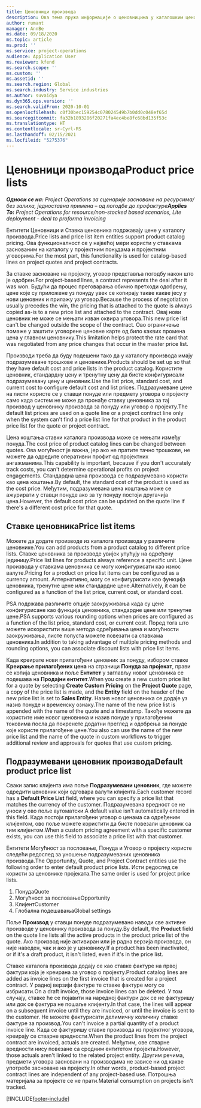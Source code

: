 ```yaml
---
title: Ценовници производа
description: Ова тема пружа информације о ценовницима у каталошким ценама који се користе за понуде за пројекат и уговоре.
author: rumant
manager: AnnBe
ms.date: 09/18/2020
ms.topic: article
ms.prod: ''
ms.service: project-operations
audience: Application User
ms.reviewer: kfend
ms.search.scope: ''
ms.custom: ''
ms.assetid: ''
ms.search.region: Global
ms.search.industry: Service industries
ms.author: suvaidya
ms.dyn365.ops.version: ''
ms.search.validFrom: 2020-10-01
ms.openlocfilehash: c0f30bec159254c078024549b7b0dd0c048ef65d
ms.sourcegitcommit: fa32b1893286f20271fa4ec4be8fc68bd135f53c
ms.translationtype: HT
ms.contentlocale: sr-Cyrl-RS
ms.lasthandoff: 02/15/2021
ms.locfileid: "5275376"
---
```

# <a name="product-price-lists"></a><span data-ttu-id="e30a9-103">Ценовници производа</span><span class="sxs-lookup"><span data-stu-id="e30a9-103">Product price lists</span></span>

<span data-ttu-id="e30a9-104">_**Односи се на:** Project Operations за сценарије засноване на ресурсима/без залиха, једноставна примена – од погодбе до профактуре_</span><span class="sxs-lookup"><span data-stu-id="e30a9-104">_**Applies To:** Project Operations for resource/non-stocked based scenarios, Lite deployment - deal to proforma invoicing_</span></span>

<span data-ttu-id="e30a9-105">Ентитети Ценовници и Ставка ценовника подржавају цене у каталогу производа.</span><span class="sxs-lookup"><span data-stu-id="e30a9-105">Price lists and price list item entities support product catalog pricing.</span></span> <span data-ttu-id="e30a9-106">Ова функционалност се у највећој мери користи у ставкама заснованим на каталогу у пројектним понудама и пројектним уговорима.</span><span class="sxs-lookup"><span data-stu-id="e30a9-106">For the most part, this functionality is used for catalog-based lines on project quotes and project contracts.</span></span>

<span data-ttu-id="e30a9-107">За ставке засноване на пројекту, уговор представља погодбу након што је одобрен.</span><span class="sxs-lookup"><span data-stu-id="e30a9-107">For project-based lines, a contract represents the deal after it was won.</span></span> <span data-ttu-id="e30a9-108">Будући да процес преговарања обично претходи одобрењу, цене које су приложене уз понуду увек се копирају такве какве јесу у нови ценовник и прилажу уз уговор.</span><span class="sxs-lookup"><span data-stu-id="e30a9-108">Because the process of negotiation usually precedes the win, the pricing that is attached to the quote is always copied as-is to a new price list and attached to the contract.</span></span> <span data-ttu-id="e30a9-109">Овај нови ценовник не може се мењати изван оквира уговора.</span><span class="sxs-lookup"><span data-stu-id="e30a9-109">This new price list can't be changed outside the scope of the contract.</span></span> <span data-ttu-id="e30a9-110">Ово ограничење помаже у заштити уговорене ценовне карте од било каквих промена цена у главном ценовнику.</span><span class="sxs-lookup"><span data-stu-id="e30a9-110">This limitation helps protect the rate card that was negotiated from any price changes that occur in the master price list.</span></span>

<span data-ttu-id="e30a9-111">Производи треба да буду подешени тако да у каталогу производа имају подразумеване трошкове и ценовнике.</span><span class="sxs-lookup"><span data-stu-id="e30a9-111">Products should be set up so that they have default cost and price lists in the product catalog.</span></span> <span data-ttu-id="e30a9-112">Користите ценовник, стандардну цену и тренутну цену да бисте конфигурисали подразумевану цену и ценовник.</span><span class="sxs-lookup"><span data-stu-id="e30a9-112">Use the list price, standard cost, and current cost to configure default cost and list prices.</span></span> <span data-ttu-id="e30a9-113">Подразумеване цене на листи користе се у ставци понуде или предмету уговора о пројекту само када систем не може да пронађе ставку ценовника за тај производ у ценовнику производа за понуду или уговор о пројекту.</span><span class="sxs-lookup"><span data-stu-id="e30a9-113">The default list prices are used on a quote line or a project contract line only when the system can't find a price list line for that product in the product price list for the quote or project contract.</span></span>

<span data-ttu-id="e30a9-114">Цена коштања ставки каталога производа може се мењати између понуда.</span><span class="sxs-lookup"><span data-stu-id="e30a9-114">The cost price of product catalog lines can be changed between quotes.</span></span> <span data-ttu-id="e30a9-115">Ова могућност је важна, јер ако не пратите тачно трошкове, не можете да одредите оперативни профит од пројектних ангажманима.</span><span class="sxs-lookup"><span data-stu-id="e30a9-115">This capability is important, because if you don't accurately track costs, you can't determine operational profits on project engagements.</span></span> <span data-ttu-id="e30a9-116">Стандардна цена производа се подразумевано користи као цена коштања.</span><span class="sxs-lookup"><span data-stu-id="e30a9-116">By default, the standard cost of the product is used as the cost price.</span></span> <span data-ttu-id="e30a9-117">Међутим, подразумевана цена коштања може се ажурирати у ставци понуде ако за ту понуду постоји другачија цена.</span><span class="sxs-lookup"><span data-stu-id="e30a9-117">However, the default cost price can be updated on the quote line if there's a different cost price for that quote.</span></span>

## <a name="price-list-items"></a><span data-ttu-id="e30a9-118">Ставке ценовника</span><span class="sxs-lookup"><span data-stu-id="e30a9-118">Price list items</span></span>

<span data-ttu-id="e30a9-119">Можете да додате производе из каталога производа у различите ценовнике.</span><span class="sxs-lookup"><span data-stu-id="e30a9-119">You can add products from a product catalog to different price lists.</span></span> <span data-ttu-id="e30a9-120">Ставке ценовника за производе увијек упућују на одређену јединицу.</span><span class="sxs-lookup"><span data-stu-id="e30a9-120">Price list lines for products always reference a specific unit.</span></span> <span data-ttu-id="e30a9-121">Цене производа у ставкама ценовника се могу конфигурисати као износ валуте.</span><span class="sxs-lookup"><span data-stu-id="e30a9-121">Pricing for a product on price list items can be configured as a currency amount.</span></span> <span data-ttu-id="e30a9-122">Алтернативно, могу се конфигурисати као функција ценовника, тренутне цене или стандардне цене.</span><span class="sxs-lookup"><span data-stu-id="e30a9-122">Alternatively, it can be configured as a function of the list price, current cost, or standard cost.</span></span>

<span data-ttu-id="e30a9-123">PSA подржава различите опције заокруживања када су цене конфигурисане као функција ценовника, стандардне цене или тренутне цене.</span><span class="sxs-lookup"><span data-stu-id="e30a9-123">PSA supports various rounding options when prices are configured as a function of the list price, standard cost, or current cost.</span></span> <span data-ttu-id="e30a9-124">Поред тога што можете искористити више метода одређивања цена и могућности заокруживања, листе попуста можете повезати са ставкама ценовника.</span><span class="sxs-lookup"><span data-stu-id="e30a9-124">In addition to taking advantage of multiple pricing methods and rounding options, you can associate discount lists with price list items.</span></span> 

<span data-ttu-id="e30a9-125">Када креирате нови прилагођени ценовник за понуду, избором ставке **Креирање прилагођених цена** на страници **Понуда за пројекат**, прави се копија ценовника и поље **Ентитет** у заглављу новог ценовника се подешава на **Продајни ентитет**.</span><span class="sxs-lookup"><span data-stu-id="e30a9-125">When you create a new custom price list for a quote by selecting **Create Custom Pricing** on the **Project Quote** page, a copy of the price list is made, and the **Entity** field on the header of the new price list is set to **Sales Entity**.</span></span> <span data-ttu-id="e30a9-126">Назив новог ценовника се додаје уз назив понуде и временску ознаку.</span><span class="sxs-lookup"><span data-stu-id="e30a9-126">The name of the new price list is appended with the name of the quote and a timestamp.</span></span> <span data-ttu-id="e30a9-127">Такође можете да користите име новог ценовника и назив понуде у прилагођеним токовима посла да покренете додатни преглед и одобрења за понуде које користе прилагођене цене.</span><span class="sxs-lookup"><span data-stu-id="e30a9-127">You also can use the name of the new price list and the name of the quote in custom workflows to trigger additional review and approvals for quotes that use custom pricing.</span></span>

 
## <a name="default-product-price-list"></a><span data-ttu-id="e30a9-128">Подразумевани ценовник производа</span><span class="sxs-lookup"><span data-stu-id="e30a9-128">Default product price list</span></span>
<span data-ttu-id="e30a9-129">Сваки запис клијента има поље **Подразумевани ценовник**, где можете одредити ценовник који одговара валути клијента.</span><span class="sxs-lookup"><span data-stu-id="e30a9-129">Each customer record has a **Default Price List** field, where you can specify a price list that matches the currency of the customer.</span></span> <span data-ttu-id="e30a9-130">Подразумевана вредност се не уноси у ово поље аутоматски.</span><span class="sxs-lookup"><span data-stu-id="e30a9-130">A default value isn't automatically entered in this field.</span></span> <span data-ttu-id="e30a9-131">Када постоји прилагођени уговор о ценама са одређеним клијентом, ово поље можете користити да бисте повезали ценовник са тим клијентом.</span><span class="sxs-lookup"><span data-stu-id="e30a9-131">When a custom pricing agreement with a specific customer exists, you can use this field to associate a price list with that customer.</span></span>

<span data-ttu-id="e30a9-132">Ентитети Могућност за пословање, Понуда и Уговор о пројекту користе следећи редослед за уношење подразумеваних ценовника производа.</span><span class="sxs-lookup"><span data-stu-id="e30a9-132">The Opportunity, Quote, and Project Contract entities use the following order to enter default product price lists.</span></span> <span data-ttu-id="e30a9-133">Исти редослед се користи за ценовнике пројеката.</span><span class="sxs-lookup"><span data-stu-id="e30a9-133">The same order is used for project price lists.</span></span>

1.  <span data-ttu-id="e30a9-134">Понуда</span><span class="sxs-lookup"><span data-stu-id="e30a9-134">Quote</span></span>
2.  <span data-ttu-id="e30a9-135">Могућност за пословање</span><span class="sxs-lookup"><span data-stu-id="e30a9-135">Opportunity</span></span>
3.  <span data-ttu-id="e30a9-136">Клијент</span><span class="sxs-lookup"><span data-stu-id="e30a9-136">Customer</span></span>
4.  <span data-ttu-id="e30a9-137">Глобална подешавања</span><span class="sxs-lookup"><span data-stu-id="e30a9-137">Global settings</span></span> 

<span data-ttu-id="e30a9-138">Поље **Производ** у ставци понуде подразумевано наводи све активне производе у ценовнику производа за понуду.</span><span class="sxs-lookup"><span data-stu-id="e30a9-138">By default, the **Product** field on the quote line lists all the active products in the product price list of the quote.</span></span> <span data-ttu-id="e30a9-139">Ако производ није активиран или је радна верзија производа, он није наведен, чак и ако је у ценовнику.</span><span class="sxs-lookup"><span data-stu-id="e30a9-139">If a product has been inactivated, or if it's a draft product, it isn't listed, even if it's in the price list.</span></span> 

<span data-ttu-id="e30a9-140">Ставке каталога производа додају се као ставке фактуре на првој фактури која је креирана за уговор о пројекту.</span><span class="sxs-lookup"><span data-stu-id="e30a9-140">Product catalog lines are added as invoice lines on the first invoice that is created for a project contract.</span></span> <span data-ttu-id="e30a9-141">У радној верзији фактуре те ставке фактуре могу се избрисати.</span><span class="sxs-lookup"><span data-stu-id="e30a9-141">On a draft invoice, those invoice lines can be deleted.</span></span> <span data-ttu-id="e30a9-142">У том случају, ставке ће се појавити на наредној фактури док се не фактуришу или док се фактура не пошаље клијенту.</span><span class="sxs-lookup"><span data-stu-id="e30a9-142">In that case, the lines will appear on a subsequent invoice until they are invoiced, or until the invoice is sent to the customer.</span></span> <span data-ttu-id="e30a9-143">Не можете фактурисати делимичну количину ставке фактуре за производ.</span><span class="sxs-lookup"><span data-stu-id="e30a9-143">You can't invoice a partial quantity of a product invoice line.</span></span> <span data-ttu-id="e30a9-144">Када се фактуришу ставке производа из пројектног уговора, креирају се стварне вредности.</span><span class="sxs-lookup"><span data-stu-id="e30a9-144">When the product lines from the project contract are invoiced, actuals are created.</span></span> <span data-ttu-id="e30a9-145">Међутим, ове стварне вредности нису повезане са сродним ентитетом пројекта.</span><span class="sxs-lookup"><span data-stu-id="e30a9-145">However, those actuals aren't linked to the related project entity.</span></span> <span data-ttu-id="e30a9-146">Другим речима, предмети уговора засновани на производима не зависе ни од какве употребе засноване на пројекту.</span><span class="sxs-lookup"><span data-stu-id="e30a9-146">In other words, product-based project contract lines are independent of any project-based use.</span></span> <span data-ttu-id="e30a9-147">Потрошња материјала за пројекте се не прати.</span><span class="sxs-lookup"><span data-stu-id="e30a9-147">Material consumption on projects isn't tracked.</span></span>


[!INCLUDE[footer-include](../includes/footer-banner.md)]